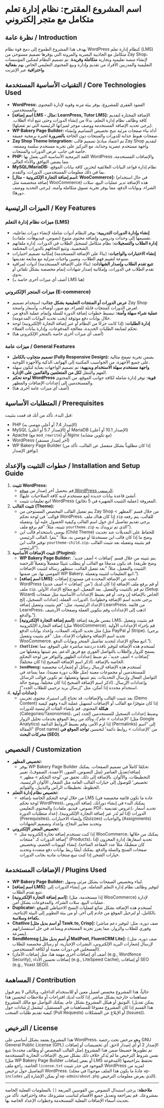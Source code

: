 # اسم المشروع المقترح: نظام إدارة تعلم متكامل مع متجر إلكتروني

## نظرة عامة / Introduction

يهدف هذا المشروع الطموح إلى دمج قوة نظام WordPress كنظام إدارة تعلم (LMS) متكامل مع الجاذبية البصرية والمرونة التي يوفرها تصميم مستوحى من Zay Shop، لإنشاء منصة تعليمية وتجارية **متكاملة وفريدة**. تم تصميم النظام لتمكين المؤسسات التعليمية والمدربين الأفراد من تقديم وإدارة وبيع المحتوى التعليمي الخاص بهم **بفعالية واحترافية** عبر الإنترنت.

## التقنيات الأساسية المستخدمة / Core Technologies Used

*   **WordPress:** العمود الفقري للمشروع، يوفر بيئة مرنة وقوية لإدارة المحتوى والمستخدمين.
*   **[اسم إضافة LMS - مثال: LearnPress, Tutor LMS]:** الإضافة المختارة لتقديم كافة وظائف نظام إدارة التعلم، بدءًا من إنشاء الدورات وحتى تتبع أداء الطلاب. (يرجى تحديد الإضافة المستخدمة ووصف موجز لميزاتها الرئيسية التي تم تفعيلها).
*   **WP Bakery Page Builder:** أداة بناء صفحات مرئية تتيح تخصيص التصاميم وإنشاء صفحات هبوط جذابة للدورات والمنتجات دون الحاجة **بالضرورة** لخبرة برمجية عميقة.
*   **Zay Shop Theme Integration:** تم اعتماد مبادئ تصميم قالب Zay Shop لتقديم واجهة مستخدم عصرية وجذابة، مع التركيز على تجربة مستخدم سلسة وممتعة، خاصة في جانب عرض الدورات والمنتجات.
*   **PHP:** اللغة البرمجية الأساسية التي يعمل بها WordPress والإضافات المستخدمة، مما يضمن التوافق والأداء العالي.
*   **MySQL/MariaDB:** نظام إدارة قواعد البيانات العلائقية لتخزين كافة بيانات الموقع، بما في ذلك معلومات المستخدمين، الدورات، والتقدم.
*   **[اسم إضافة التجارة الإلكترونية - مثال: WooCommerce]:** (في حال استخدام إضافة متخصصة مثل WooCommerce) هذه الإضافة تدير عمليات البيع، سلات الشراء، وبوابات الدفع، مما يوفر تجربة تسوق متكاملة وآمنة. (يرجى التحديد ووصف دورها).

## الميزات الرئيسية / Key Features

### ميزات نظام إدارة التعلم (LMS)
*   **إنشاء وإدارة الدورات التدريبية:** يوفر النظام أدوات شاملة لإنشاء دورات تفاعلية، تقسيمها إلى وحدات ودروس، وإضافة محتوى متنوع (نصوص، فيديوهات، ملفات).
*   **إدارة الطلاب والتسجيلات:** نظام متكامل لتسجيل الطلاب في الدورات، إدارة ملفاتهم الشخصية، وتتبع التحاقهم بالدورات المختلفة.
*   **إنشاء الاختبارات والواجبات:** (بناءً على الإضافة المستخدمة) إمكانية تصميم اختبارات متنوعة لتقييم فهم الطلاب، وتعيين واجبات منزلية مع متابعة تقديمها.
*   **تتبع تقدم الطلاب وإصدار الشهادات:** (بناءً على الإضافة المستخدمة) أدوات لمراقبة تقدم الطلاب في الدورات، وإمكانية إصدار شهادات إتمام مخصصة بشكل تلقائي أو يدوي.
*   (أضف أي ميزات أخرى خاصة بـ LMS هنا)

### ميزات المتجر الإلكتروني (E-commerce)
*   **عرض الدورات أو المنتجات التعليمية بشكل جذاب:** استخدام تصميم Zay Shop لعرض الدورات كمنتجات قابلة للشراء، مع صور، أوصاف، وأسعار واضحة.
*   **عملية شراء سهلة وآمنة:** تبسيط خطوات إضافة الدورة للسلة وإتمام عملية الدفع من خلال بوابات دفع موثوقة (يجب تحديد البوابات المدعومة).
*   **إدارة الطلبات:** (إذا كانت جزءًا من النظام أو عبر إضافة التجارة الإلكترونية) لوحة تحكم لمتابعة الطلبات الجديدة، معالجة المدفوعات، وإدارة بيانات العملاء.
*   (أضف أي ميزات أخرى خاصة بالمتجر الإلكتروني هنا)

### ميزات عامة / General Features
*   **تصميم متجاوب بالكامل (Fully Responsive Design):** يضمن تجربة تصفح مثالية على جميع الأجهزة، من الحواسيب المكتبية إلى الهواتف الذكية والأجهزة اللوحية.
*   **واجهة مستخدم سهلة الاستخدام وبديهية:** تم تصميم الواجهات بعناية لتكون سهلة الفهم والتنقل **لكل من المتعلمين والقائمين على الإدارة**.
*   **لوحة تحكم WordPress قوية:** توفر إدارة شاملة لكافة جوانب الموقع، من المحتوى والمستخدمين إلى إعدادات الإضافات والمظهر.
*   (أضف أي ميزات عامة أخرى هنا)

## المتطلبات الأساسية / Prerequisites

قبل البدء، تأكد من أنك قد قمت بتثبيت:
*   PHP (الإصدار 7.4 أو أعلى موصى به)
*   MySQL (الإصدار 5.7 أو أعلى) أو MariaDB (الإصدار 10.1 أو أعلى)
*   Apache (مع `mod_rewrite`) أو Nginx (مع تكوين مشابه)
*   WordPress (آخر إصدار مستقر)
*   WP Bakery Page Builder (إذا كان مطلوباً بشكل منفصل عن القالب، تأكد من توافق الإصدار)

## خطوات التثبيت والإعداد / Installation and Setup Guide

1.  **تثبيت WordPress:**
    *   قم بتحميل آخر إصدار من [موقع WordPress الرسمي](https://ar.wordpress.org/download/).
    *   أنشئ قاعدة بيانات جديدة (مع مستخدم لديه كافة الصلاحيات عليها).
    *   اتبع تعليمات تثبيت WordPress المعروفة (عملية التثبيت الشهيرة في 5 دقائق).
2.  **تثبيت القالب (Theme):**
    *   يتم تفعيل القالب المخصص المستوحى من Zay Shop من خلال قسم 'المظهر > قوالب' في لوحة تحكم WordPress. إذا كان هناك ملف `zip` للقالب، يتم رفعه وتفعيله. (يرجى تقديم تفاصيل أدق حول اسم القالب وكيفية الحصول عليه أو تثبيته، مثلاً: "قم برفع ملف `yourtheme.zip` الذي تم تزويدك به").
    *   يوصى باستخدام قالب ابن (Child Theme) للحفاظ على التعديلات عند تحديث القالب الرئيسي. (وضح ما إذا كان قالب ابن مستخدمًا أو موصى به، مثلاً: "يتم توفير قالب ابن `yourtheme-child.zip`، قم بتثبيته وتفعيله بعد تثبيت القالب الرئيسي").
3.  **تثبيت الإضافات الأساسية (Plugins):**
    *   **WP Bakery Page Builder:** يتم تثبيته من خلال قسم 'إضافات > أضف جديد'. قد يكون مدمجًا مع القالب أو يتطلب تثبيتًا منفصلاً وتفعيلاً للرخصة. (وضح طريقة التثبيت والتفعيل، مثلاً: "بعد تفعيل القالب، ستظهر رسالة لتثبيت الإضافات الموصى بها، من ضمنها WP Bakery. اتبع التعليمات لتثبيته وتفعيله.").
    *   **[اسم إضافة LMS]:** ابحث عن الإضافة المحددة في مستودع إضافات WordPress (من 'إضافات > أضف جديد') أو قم برفع ملف الإضافة إذا كان لديك ملف `zip`. ثم قم بالتثبيت والتفعيل. بعد التفعيل، اتبع معالج الإعداد الأولي (Setup Wizard) الخاص بالإضافة إن وجد، أو قم بضبط الإعدادات الأساسية مثل صفحات الدورات، العملة، إعدادات التسجيل، إلخ. (يرجى تحديد اسم الإضافة وخطوات الإعداد الرئيسية، مثل: "قم بتثبيت وتفعيل إضافة LearnPress. من قائمة LearnPress، اذهب إلى الإعدادات وقم بتكوين العملة وصفحات الأرشيف والدفع.").
    *   **[اسم إضافة التجارة الإلكترونية]:** بنفس طريقة إضافة LMS، قم بتثبيت وتفعيل إضافة التجارة الإلكترونية (مثل WooCommerce). قم بإجراء الإعدادات الأولية مثل تحديد الدولة، العملات، وإعداد بوابات الدفع (مثل PayPal أو Stripe). (يرجى تحديد اسم الإضافة وخطوات الإعداد، مثل: "قم بتثبيت وتفعيل WooCommerce. اتبع معالج الإعداد لتحديد تفاصيل المتجر وبوابات الدفع.").
    *   **`Chatlive`:** تُستخدم هذه الإضافة لتوفير نافذة دردشة مباشرة على الموقع، مما يسمح للزوار والطلاب بالتواصل الفوري مع فريق الدعم. يتم تثبيتها وتفعيلها من 'إضافات > أضف جديد'، ثم ضبط إعدادات الظهور والتوافر من لوحة التحكم الخاصة بالإضافة. (اذكر اسم الإضافة الصحيح إذا كان مختلفاً).
    *   **`SendMemsg`:** تُستخدم هذه الإضافة لإرسال رسائل أو إشعارات مخصصة للمستخدمين أو مجموعات معينة (مثل طلاب دورة معينة)، مما يساعد في التواصل الفعال وإرسال التحديثات. يتم تثبيتها وتفعيلها، ثم تكوين قوالب الرسائل وإعدادات الإرسال. (اذكر اسم الإضافة الصحيح إذا كان مختلفاً، ووضح حالة استخدام محددة إذا أمكن، مثل "إرسال بريد ترحيبي للطلاب الجدد").
4.  **إعدادات أولية:**
    *   بعد تثبيت القالب والإضافات، قد تحتاج إلى استيراد محتوى تجريبي (Demo Content) إذا كان متوفرًا مع القالب أو الإضافات لتسهيل عملية البدء وفهم كيفية **هيكلة** المحتوى. قم بإنشاء الفئات الرئيسية للدورات (Categories/Taxonomies)، وضبط إعدادات التسجيل للمستخدمين الجدد (من 'الإعدادات > عام')، وتأكد من ربط الموقع بخدمات تحليل الزوار (مثل Google Analytics) إذا لزم الأمر، وقم بضبط الروابط الدائمة (Permalinks) إلى "اسم المقالة" (Post name) من 'الإعدادات > روابط دائمة' لتحسين **تواجد الموقع في محركات البحث (SEO)**.

## التخصيص / Customization

*   **تخصيص المظهر:**
    *   يوفر WP Bakery Page Builder تحكمًا كاملاً في تصميم الصفحات. يمكنك إضافة/تعديل العناصر (مثل النصوص، الصور، الأعمدة، الصفوف)، تغيير التخطيطات، والألوان. بالإضافة إلى ذلك، تحقق من 'لوحة التحكم > مظهر > تخصيص' للوصول إلى خيارات القالب العامة مثل الشعار، الألوان الرئيسية، الخطوط، تخطيطات الرأس والتذييل، والقوائم.
*   **تخصيص نظام إدارة التعلم:**
    *   من خلال لوحة التحكم الخاصة بإضافة LMS (عادة ما تكون قائمة مخصصة في لوحة تحكم WordPress)، يمكنك البدء في إنشاء دوراتك، إضافة الدروس والمحتوى التعليمي (نصوص، فيديو، ملفات PDF، عروض تقديمية)، تحديد أسعار الدورات (إذا لم تُدر عبر إضافة التجارة الإلكترونية)، إعداد متطلبات الدورة (Prerequisites)، وإنشاء الاختبارات (Quizzes) والواجبات (Assignments) وتحديد معايير النجاح، وإعداد وتصميم الشهادات.
*   **تخصيص المتجر الإلكتروني:**
    *   إذا كنت تستخدم إضافة تجارة إلكترونية مثل WooCommerce، يمكنك من خلالها إضافة الدورات كـ "منتجات" (Products)، تحديد أسعارها، إدارة المخزون (إذا كان منطبقًا، مثلاً عدد المقاعد المتاحة)، إنشاء كوبونات الخصم، وتخصيص صفحات المنتج والسلة والدفع. يمكنك أيضًا ربط بوابات دفع متعددة وتحديد خيارات الشحن إذا كنت تبيع منتجات مادية بجانب الدورات.

## الإضافات المستخدمة / Plugins Used

*   **WP Bakery Page Builder:** لبناء وتخصيص الصفحات بشكل مرئي وسهل.
*   **[اسم إضافة LMS]:** لتوفير وظائف نظام إدارة التعلم الشاملة، من إنشاء الدورات إلى تتبع تقدم الطلاب.
*   **[اسم إضافة التجارة الإلكترونية]:** (إذا مستخدمة، مثل WooCommerce) لإدارة عمليات البيع، سلات الشراء، والمدفوعات بشكل آمن.
*   **Duplicator:** تُستخدم هذه الإضافة بشكل شائع لعمليات النسخ الاحتياطي للموقع بالكامل، أو لترحيل الموقع من خادم إلى آخر، أو من بيئة التطوير إلى البيئة الإنتاجية، **بكفاءة وسلاسة**.
*   **Chatlive [أو اسم بديل مثل Tawk.to, Crisp]:** (صف دوره، مثل: لتوفير دعم مباشر وفوري للطلاب والزوار، مما يعزز تجربة المستخدم ويساعد في حل استفساراتهم بسرعة).
*   **SendMemsg [أو اسم بديل مثل MailPoet, FluentCRM Lite]:** (صف دوره، مثل: لإرسال إشعارات البريد الإلكتروني، النشرات الإخبارية، أو رسائل مخصصة للطلاب المسجلين في دورات معينة أو لكافة المستخدمين).
*   (أضف أي إضافات أخرى مهمة هنا، مثل إضافات الأمان (e.g., Wordfence Security), إضافات تحسين الأداء (e.g., LiteSpeed Cache), أو إضافات SEO (e.g., Yoast SEO)).

## المساهمة / Contribution

حالياً، هذا المشروع مخصص لعميل معين أو للاستخدام الداخلي، وبالتالي لا يتم قبول مساهمات خارجية بشكل مباشر. إذا كانت لديك اقتراحات أو ملاحظات لتحسين هذا التوثيق أو هيكل المشروع بشكل عام، يمكنك التواصل مع مالك المشروع.
(يمكن تعديل هذا القسم إذا كان المشروع مفتوحًا للمساهمات في المستقبل، ليشمل إرشادات حول كيفية تقديم طلبات السحب (Pull Requests) أو الإبلاغ عن المشكلات (Issues)).

## الترخيص / License

هذا المشروع يعتمد بشكل أساسي على WordPress، وهو مرخص تحت رخصة GNU General Public License (GPL) الإصدار 2 أو أي إصدار لاحق. أي تخصيصات أو إضافات تم تطويرها خصيصًا ضمن هذا المشروع (مثل القالب المخصص أو وظائف محددة) تتبع نفس شروط الترخيص ما لم يُذكر خلاف ذلك بشكل صريح.
الإضافات التجارية المستخدمة (مثل WP Bakery Page Builder أو بعض إضافات LMS المدفوعة) تحتفظ بتراخيصها الخاصة.
راجع ملف `license.txt` الموجود في جذر تثبيت WordPress لمزيد من التفاصيل حول ترخيص WordPress. (عادةً ما يكون هذا الملف موجودًا في مجلد `wp-includes` أو يمكن الإشارة إلى `wp-admin/about.php` الذي يعرض معلومات الترخيص).

---

**ملاحظة:** يرجى استبدال النصوص بين القوسين المربعة `[]` بالمعلومات الفعلية الخاصة بمشروعك. قم بمراجعة وتعديل جميع الأقسام لتناسب مشروعك بدقة واحترافية. تأكد من تحديث أسماء الإضافات الفعلية المستخدمة وخطوات الإعداد الخاصة بها.
